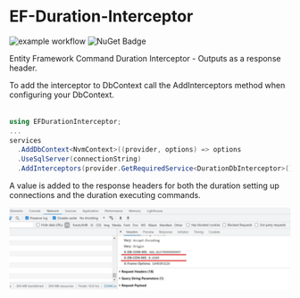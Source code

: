 # EF-Duration-Interceptor

![example workflow](https://github.com/YulerB/EF-Duration-Interceptor/actions/workflows/dotnet.yml/badge.svg)
![NuGet Badge](https://buildstats.info/nuget/EFDurationInterceptor)

Entity Framework Command Duration Interceptor - Outputs as a response header.


To add the interceptor to DbContext call the AddInterceptors method when configuring your DbContext.

```csharp

using EFDurationInterceptor;
...
services
  .AddDbContext<NvmContext>((provider, options) => options
  .UseSqlServer(connectionString)
  .AddInterceptors(provider.GetRequiredService<DurationDbInterceptor>())); 
```

A value is added to the response headers for both the duration setting up connections and the duration executing commands. 

![Screenshot](output.jpg)
